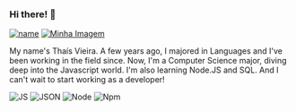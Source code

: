 ### Hi there! 👋 
[![name](https://img.shields.io/badge/LinkedIn-0077B5?style=for-the-badge&logo=linkedin&logoColor=white)](https://www.linkedin.com/in/thais-r-vieira/)
[![Minha Imagem](https://img.shields.io/badge/Gmail-D14836?style=for-the-badge&logo=gmail&logoColor=white)](mailto:thais.ro.vieira@gmail.com)

My name's Thaís Vieira. A few years ago, I majored in Languages and I've been working in the field since. Now, I'm a Computer Science major, diving deep into the Javascript world. I'm also learning Node.JS and SQL. And I can't wait to start working as a developer!

![JS](https://img.shields.io/badge/JavaScript-323330?style=for-the-badge&logo=javascript&logoColor=F7DF1E) ![JSON](https://img.shields.io/badge/json-5E5C5C?style=for-the-badge&logo=json&logoColor=white) ![Node](https://img.shields.io/badge/Node%20js-339933?style=for-the-badge&logo=nodedotjs&logoColor=white) ![Npm](https://img.shields.io/badge/npm-CB3837?style=for-the-badge&logo=npm&logoColor=white)
